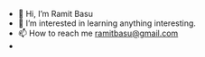 - 👋 Hi, I’m Ramit Basu
- 👀 I’m interested in learning anything interesting.
- 📫 How to reach me ramitbasu@gmail.com
- 

<!---
slaay069/slaay069 is a ✨ special ✨ repository because its `README.md` (this file) appears on your GitHub profile.
You can click the Preview link to take a look at your changes.
--->
